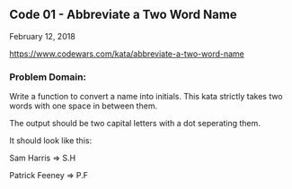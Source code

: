 ## Code 01 - Abbreviate a Two Word Name

February 12, 2018

https://www.codewars.com/kata/abbreviate-a-two-word-name

### Problem Domain:
Write a function to convert a name into initials. This kata strictly takes two words with one space in between them.

The output should be two capital letters with a dot seperating them.

It should look like this:

Sam Harris => S.H

Patrick Feeney => P.F